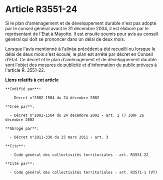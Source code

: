 # Article R3551-24

Si le plan d'aménagement et de développement durable n'est pas adopté par le conseil général avant le 31 décembre 2004, il
est élaboré par le représentant de l'Etat à Mayotte. Il est ensuite soumis pour avis au conseil général qui doit se prononcer
dans un délai de deux mois.

Lorsque l'avis mentionné à l'alinéa précédent a été recueilli ou lorsque le délai de deux mois s'est écoulé, le plan est
arrêté par décret en Conseil d'Etat. Ce décret et le plan d'aménagement et de développement durable sont l'objet des mesures
de publicité et d'information du public prévues à l'article R. 3551-22.

**Liens relatifs à cet article**

	**Codifié par**:

	  - Décret n°2002-1504 du 24 décembre 2002

	**Créé par**:

	  - Décret n°2002-1504 du 24 décembre 2002 - art. 2 () JORF 26 décembre 2002

	**Abrogé par**:

	  - Décret n°2011-330 du 25 mars 2011 - art. 3

	**Cite**:

	  - Code général des collectivités territoriales - art. R3551-22

	**Cité par**:

	  - Code général des collectivités territoriales - art. R3571-1 (VT)
